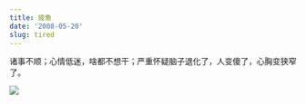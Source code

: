 ```yaml
---
title: 疲惫
date: '2008-05-20'
slug: tired
---
```


诸事不顺；心情低迷，啥都不想干；严重怀疑脑子退化了，人变傻了，心胸变狭窄了。

![](https://db.yihui.org/imgur/mHvOX.jpg)


